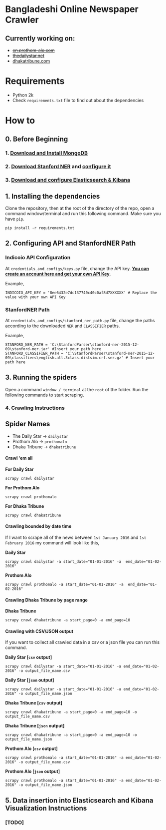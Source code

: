# Bangladeshi Online Newspaper Crawler

## Currently working on:

* [~~en.prothom-alo.com~~](http://en.prothom-alo.com)
* [~~thedailystar.net~~](http://www.thedailystar.net)
* [dhakatribune.com](http://archive.dhakatribune.com/archive)

# Requirements

* Python 2k
* Check `requirements.txt` file to find out about the dependencies

# How to 

## 0. Before Beginning

### 1. [Download and Install MongoDB](https://docs.mongodb.com/v3.2/installation/) 
### 2. [Download Stanford NER](http://nlp.stanford.edu/software/CRF-NER.shtml) and [configure it](https://blog.manash.me/configuring-stanford-parser-and-stanford-ner-tagger-with-nltk-in-python-on-windows-f685483c374a) 
### 3. [Download and configure Elasticsearch & Kibana](https://www.elastic.co/guide/index.html)

## 1. Installing the dependencies

Clone the repository, then at the root of the directory of the repo, open a command window/terminal and run this following command. Make sure you have `pip`.

```
pip install -r requirements.txt
```

## 2. Configuring API and StanfordNER Path

### Indicoio API Configuration

At `credentials_and_configs/keys.py` file, change the API key. **[You can create an account here and get your own API Key](https://indico.io/)**.

Example,
```
INDICOIO_API_KEY = '8ee6432e7dc137740c40c0af8d7XXXXXX' # Replace the value with your own API Key
```

### StanfordNER Path 

At `credentials_and_configs/stanford_ner_path.py` file, change the paths according to the downloaded `NER` and `CLASSIFIER` paths.

Example,
```
STANFORD_NER_PATH = 'C:\StanfordParser\stanford-ner-2015-12-09\stanford-ner.jar' #Insert your path here
STANFORD_CLASSIFIER_PATH = 'C:\StanfordParser\stanford-ner-2015-12-09\classifiers\english.all.3class.distsim.crf.ser.gz' # Insert your path here
```

## 3. Running the spiders

Open a command `window / terminal` at the `root` of the folder. Run the following commands to start scraping.

### 4. Crawling Instructions

## Spider Names

* The Daily Star -> `dailystar`
* Prothom Alo -> `prothomalo`
* Dhaka Tribune -> `dhakatribune`

#### Crawl 'em all

**For Daily Star**
```
scrapy crawl dailystar
```

**For Prothom Alo**
```
scrapy crawl prothomalo
```

**For Dhaka Tribune**
```
scrapy crawl dhakatribune
```

#### Crawling bounded by date time 

If I want to scrape all of the news between `1st January 2016` and `1st February 2016` my command will look like this, 

**Daily Star**
```
scrapy crawl dailystar -a start_date="01-01-2016" -a  end_date="01-02-2016"
```

**Prothom Alo**
```
scrapy crawl prothomalo -a start_date="01-01-2016" -a  end_date="01-02-2016"
```

#### Crawling Dhaka Tribune by page range

**Dhaka Tribune**
```
scrapy crawl dhakatribune -a start_page=0 -a end_page=10
```

#### Crawling with CSV/JSON output 

If you want to collect all crawled data in a csv or a json file you can run this command.

**Daily Star [`csv` output]**
```
scrapy crawl dailystar -a start_date="01-01-2016" -a end_date="01-02-2016" -o output_file_name.csv
```

**Daily Star [`json` output]**
```
scrapy crawl dailystar -a start_date="01-01-2016" -a end_date="01-02-2016" -o output_file_name.json
```

**Dhaka Tribune [`csv` output]**
```
scrapy crawl dhakatribune -a start_page=0 -a end_page=10 -o output_file_name.csv
```

**Dhaka Tribune [`json` output]**
```
scrapy crawl dhakatribune -a start_page=0 -a end_page=10 -o output_file_name.json
```

**Prothom Alo [`csv` output]**
```
scrapy crawl prothomalo -a start_date="01-01-2016" -a end_date="01-02-2016" -o output_file_name.csv
```

**Prothom Alo [`json` output]**
```
scrapy crawl prothomalo -a start_date="01-01-2016" -a end_date="01-02-2016" -o output_file_name.json
```


## 5. Data insertion into Elasticsearch and Kibana Visualization Instructions

### [TODO]
